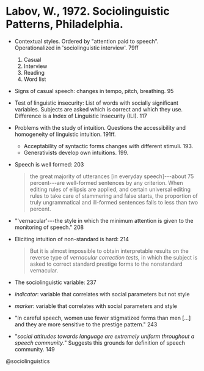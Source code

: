 # Labov, W., 1972. Sociolinguistic Patterns, Philadelphia.

- Contextual styles. Ordered by "attention paid to speech". Operationalized in 'sociolinguistic interview'. 79ff
  1. Casual
  2. Interview
  3. Reading
  4. Word list
	
- Signs of casual speech: changes in tempo, pitch, breathing. 95

- Test of linguistic insecurity: List of words with socially significant variables. Subjects are asked which is correct and which they use. Difference is a Index of Linguistic Insecurity (ILI). 117

- Problems with the study of intuition. Questions the accessibility and homogeneity of linguistic intuition. 191ff. 
  - Acceptability of syntactic forms changes with different stimuli. 193. 
  - Generativists develop own intuitions. 199.
	
- Speech is well formed: 203

  > the great majority of utterances [in everyday speech]---about 75 percent---are well-formed sentences by any criterion. When editing rules of ellipsis are applied, and certain universal editing rules to take care of stammering and false starts, the proportion of truly ungrammatical and ill-formed sentences falls to less than two percent.

- "'vernacular'---the style in which the minimum attention is given to the monitoring of speech." 208

- Eliciting intuition of non-standard is hard: 214

  > But it is almost impossible to obtain interpretable results on the reverse type of *vernacular correction tests,* in which the subject is asked to correct standard prestige forms to the nonstandard vernacular.

 - The sociolinguistic variable: 237
  - *indicator*: variable that correlates with social parameters but not style
  - *marker*: variable that correlates with social parameters and style

- "In careful speech, women use fewer stigmatized forms than men [...] and they are more sensitive to the prestige pattern." 243

- "*social attitudes towards language are extremely uniform throughout a speech community.*" Suggests this grounds for definition of speech community. 149

@sociolinguistics
